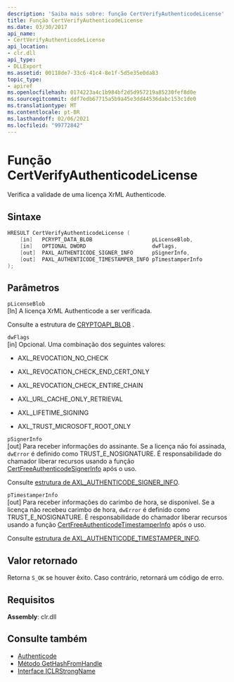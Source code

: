 ```yaml
---
description: 'Saiba mais sobre: função CertVerifyAuthenticodeLicense'
title: Função CertVerifyAuthenticodeLicense
ms.date: 03/30/2017
api_name:
- CertVerifyAuthenticodeLicense
api_location:
- clr.dll
api_type:
- DLLExport
ms.assetid: 00118de7-33c6-41c4-8e1f-5d5e35e0da83
topic_type:
- apiref
ms.openlocfilehash: 0174223a4c1b984bf2d5d957219a85230fef8d0e
ms.sourcegitcommit: ddf7edb67715a5b9a45e3dd44536dabc153c1de0
ms.translationtype: MT
ms.contentlocale: pt-BR
ms.lasthandoff: 02/06/2021
ms.locfileid: "99772842"
---
```

# <a name="certverifyauthenticodelicense-function"></a>Função CertVerifyAuthenticodeLicense

Verifica a validade de uma licença XrML Authenticode.

## <a name="syntax"></a>Sintaxe

```cpp
HRESULT CertVerifyAuthenticodeLicense (
    [in]   PCRYPT_DATA_BLOB                   pLicenseBlob,
    [in]   OPTIONAL DWORD                     dwFlags,
    [out]  PAXL_AUTHENTICODE_SIGNER_INFO      pSignerInfo,
    [out]  PAXL_AUTHENTICODE_TIMESTAMPER_INFO pTimestamperInfo
);
```

## <a name="parameters"></a>Parâmetros

 `pLicenseBlob`\
 [In] A licença XrML Authenticode a ser verificada.

 Consulte a estrutura de [CRYPTOAPI_BLOB](/windows/win32/api/dpapi/ns-dpapi-crypt_integer_blob) .

 `dwFlags`\
 [in] Opcional. Uma combinação dos seguintes valores:

- AXL_REVOCATION_NO_CHECK

- AXL_REVOCATION_CHECK_END_CERT_ONLY

- AXL_REVOCATION_CHECK_ENTIRE_CHAIN

- AXL_URL_CACHE_ONLY_RETRIEVAL

- AXL_LIFETIME_SIGNING

- AXL_TRUST_MICROSOFT_ROOT_ONLY

 `pSignerInfo`\
 [out] Para receber informações do assinante. Se a licença não foi assinada, `dwError` é definido como TRUST_E_NOSIGNATURE. É responsabilidade do chamador liberar recursos usando a função [CertFreeAuthenticodeSignerInfo](certfreeauthenticodesignerinfo-function.md) após o uso.

 Consulte [estrutura de AXL_AUTHENTICODE_SIGNER_INFO](axl-authenticode-signer-info-structure.md).

 `pTimestamperInfo`\
 [out] Para receber informações do carimbo de hora, se disponível. Se a licença não recebeu carimbo de hora, `dwError` é definido como TRUST_E_NOSIGNATURE. É responsabilidade do chamador liberar recursos usando a função [CertFreeAuthenticodeTimestamperInfo](certfreeauthenticodetimestamperinfo-function.md) após o uso.

 Consulte [estrutura de AXL_AUTHENTICODE_TIMESTAMPER_INFO](axl-authenticode-timestamper-info-structure.md).

## <a name="return-value"></a>Valor retornado

 Retorna `S_OK` se houver êxito. Caso contrário, retornará um código de erro.

## <a name="requirements"></a>Requisitos

**Assembly**: clr.dll

## <a name="see-also"></a>Consulte também

- [Authenticode](index.md)
- [Método GetHashFromHandle](../hosting/iclrstrongname-gethashfromhandle-method.md)
- [Interface ICLRStrongName](../hosting/iclrstrongname-interface.md)
